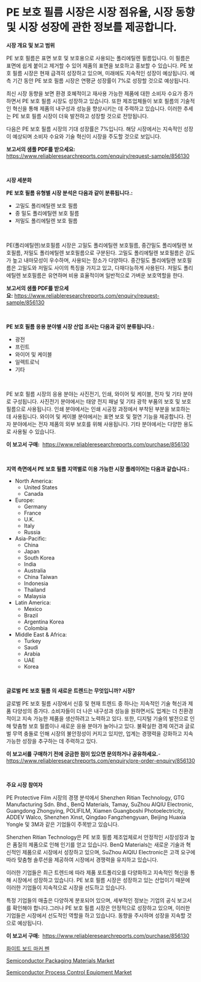 <p><h1>PE 보호 필름 시장은 시장 점유율, 시장 동향 및 시장 성장에 관한 정보를 제공합니다.</h1></p><p><strong>시장 개요 및 보고 범위</strong></p>
<p><p>PE 보호 필름은 표면 보호 및 보호용으로 사용되는 폴리에틸렌 필름입니다. 이 필름은 표면에 쉽게 붙이고 제거할 수 있어 제품의 표면을 보호하고 홍보할 수 있습니다. PE 보호 필름 시장은 현재 급격히 성장하고 있으며, 미래에도 지속적인 성장이 예상됩니다. 예측 기간 동안 PE 보호 필름 시장은 연평균 성장률이 7%로 성장할 것으로 예상됩니다. </p><p>최신 시장 동향을 보면 환경 호혜적이고 재사용 가능한 제품에 대한 소비자 수요가 증가하면서 PE 보호 필름 시장도 성장하고 있습니다. 또한 제조업체들이 보호 필름의 기술적인 혁신을 통해 제품의 내구성과 성능을 향상시키는 데 주력하고 있습니다. 이러한 추세는 PE 보호 필름 시장이 더욱 발전하고 성장할 것으로 전망됩니다. </p><p>다음은 PE 보호 필름 시장의 기대 성장률은 7%입니다. 해당 시장에서는 지속적인 성장이 예상되며 소비자 수요와 기술 혁신이 시장을 주도할 것으로 보입니다.</p></p>
<p><strong>보고서의 샘플 PDF를 받으세요:</strong> <a href="https://www.reliableresearchreports.com/enquiry/request-sample/856130">https://www.reliableresearchreports.com/enquiry/request-sample/856130</a></p>
<p>&nbsp;</p>
<p><strong>시장 세분화</strong></p>
<p><strong>PE 보호 필름 유형별 시장 분석은 다음과 같이 분류됩니다.:</strong></p>
<p><ul><li>고밀도 폴리에틸렌 보호 필름</li><li>중 밀도 폴리에틸렌 보호 필름</li><li>저밀도 폴리에틸렌 보호 필름</li></ul></p>
<p>&nbsp;</p>
<p><p>PE(폴리에틸렌)보호필름 시장은 고밀도 폴리에틸렌 보호필름, 중간밀도 폴리에틸렌 보호필름, 저밀도 폴리에틸렌 보호필름으로 구분된다. 고밀도 폴리에틸렌 보호필름은 강도가 높고 내마모성이 우수하며, 사용되는 장소가 다양하다. 중간밀도 폴리에틸렌 보호필름은 고밀도와 저밀도 사이의 특징을 가지고 있고, 다재다능하게 사용된다. 저밀도 폴리에틸렌 보호필름은 유연하며 비용 효율적이며 일반적으로 가벼운 보호역할을 한다.</p></p>
<p><strong>보고서의 샘플 PDF를 받으세요:</strong>&nbsp;<a href="https://www.reliableresearchreports.com/enquiry/request-sample/856130">https://www.reliableresearchreports.com/enquiry/request-sample/856130</a></p>
<p>&nbsp;</p>
<p><strong> PE 보호 필름 응용 분야별 시장 산업 조사는 다음과 같이 분류됩니다.:</strong></p>
<p><ul><li>광전</li><li>프린트</li><li>와이어 및 케이블</li><li>일렉트로닉</li><li>기타</li></ul></p>
<p>&nbsp;</p>
<p><p>PE 보호 필름 시장의 응용 분야는 사진전기, 인쇄, 와이어 및 케이블, 전자 및 기타 분야로 구성됩니다. 사진전기 분야에서는 태양 전지 패널 및 기타 광학 부품의 보호 및 보호 필름으로 사용됩니다. 인쇄 분야에서는 인쇄 시공정 과정에서 부착된 부분을 보호하는 데 사용됩니다. 와이어 및 케이블 분야에서는 표면 보호 및 절연 기능을 제공합니다. 전자 분야에서는 전자 제품의 외부 보호를 위해 사용됩니다. 기타 분야에서는 다양한 용도로 사용될 수 있습니다.</p></p>
<p><strong>이 보고서 구매:</strong>&nbsp; <a href="https://www.reliableresearchreports.com/purchase/856130">https://www.reliableresearchreports.com/purchase/856130</a></p>
<p>&nbsp;</p>
<p><strong>지역 측면에서 PE 보호 필름 지역별로 이용 가능한 시장 플레이어는 다음과 같습니다.:</strong></p>
<p><ul>
    <li>
        North America:
        <ul>
            <li>United States</li>
            <li>Canada</li>
        </ul>
    </li>
    <li>
        Europe:
        <ul>
            <li>Germany</li>
            <li>France</li>
            <li>U.K.</li>
            <li>Italy</li>
            <li>Russia</li>
        </ul>
    </li>
    <li>
        Asia-Pacific:
        <ul>
            <li>China</li>
            <li>Japan</li>
            <li>South Korea</li>
            <li>India</li>
            <li>Australia</li>
            <li>China Taiwan</li>
            <li>Indonesia</li>
            <li>Thailand</li>
            <li>Malaysia</li>
        </ul>
    </li>
    <li>
        Latin America:
        <ul>
            <li>Mexico</li>
            <li>Brazil</li>
            <li>Argentina Korea</li>
            <li>Colombia</li>
        </ul>
    </li>
    <li>
        Middle East & Africa:
        <ul>
            <li>Turkey</li>
            <li>Saudi</li>
            <li>Arabia</li>
            <li>UAE</li>
            <li>Korea</li>
        </ul>
    </li>
    </ul></p>
<p>&nbsp;</p>
<p><strong>글로벌 PE 보호 필름 의 새로운 트렌드는 무엇입니까? 시장?</strong></p>
<p><p>글로벌 PE 보호 필름 시장에서 신흥 및 현재 트렌드 중 하나는 지속적인 기술 혁신과 제품 다양성의 증가다. 소비자들이 더 나은 내구성과 성능을 원하면서도 업계는 더 친환경적이고 지속 가능한 제품을 생산하려고 노력하고 있다. 또한, 디지털 기술의 발전으로 인해 맞춤형 보호 필름이나 새로운 응용 분야가 늘어나고 있다. 불확실한 경제 여건과 글로벌 무역 충돌로 인해 시장의 불안정성이 커지고 있지만, 업계는 경쟁력을 강화하고 지속 가능한 성장을 추구하는 데 주력하고 있다.</p></p>
<p><strong>이 보고서를 구매하기 전에 궁금한 점이 있으면 문의하거나 공유하세요.</strong>- <a href="https://www.reliableresearchreports.com/enquiry/pre-order-enquiry/856130">https://www.reliableresearchreports.com/enquiry/pre-order-enquiry/856130</a></p>
<p>&nbsp;</p>
<p><strong>주요 시장 참여자</strong></p>
<p><p>PE Protective Film 시장의 경쟁 분석에서 Shenzhen Ritian Technology, GTG Manufacturing Sdn. Bhd., BenQ Materials, Tamay, SuZhou AIQIU Electronic, Guangdong Zhongying, POLIFILM, Xiamen Guangboshi Photoelectricity, ADDEV Walco, Shenzhen Xinst, Qingdao Fangzhengyuan, Beijing Huaxia Yongle 및 3M과 같은 기업들이 주목받고 있습니다.</p><p>Shenzhen Ritian Technology은 PE 보호 필름 제조업체로서 안정적인 시장성장과 높은 품질의 제품으로 인해 인기를 얻고 있습니다. BenQ Materials는 새로운 기술과 혁신적인 제품으로 시장에서 성장하고 있으며, SuZhou AIQIU Electronic은 고객 요구에 따라 맞춤형 솔루션을 제공하여 시장에서 경쟁력을 유지하고 있습니다.</p><p>이러한 기업들은 최근 트렌드에 따라 제품 포트폴리오를 다양화하고 지속적인 혁신을 통해 시장에서 성장하고 있습니다. PE 보호 필름 시장은 성장하고 있는 산업이기 때문에 이러한 기업들이 지속적으로 시장을 선도하고 있습니다.</p><p>특정 기업들의 매출은 다양하게 분포되어 있으며, 세부적인 정보는 기업의 공식 보고서를 확인해야 합니다.그러나 PE 보호 필름 시장은 안정적으로 성장하고 있으며, 이러한 기업들은 시장에서 선도적인 역할을 하고 있습니다. 동향을 주시하며 성장을 지속할 것으로 예상됩니다.</p></p>
<p><strong>이 보고서 구매:</strong>&nbsp;&nbsp;<a href="https://www.reliableresearchreports.com/purchase/856130">https://www.reliableresearchreports.com/purchase/856130</a></p>
<p><p><a href="https://github.com/fernandotryO5lson96765/Market-Research-Report-List-1/blob/main/66362359074.md">화이트 보드 마커 펜</a></p><p><a href="https://github.com/pizolina/Market-Research-Report-List-3/blob/main/semiconductor-packaging-materials-market.md">Semiconductor Packaging Materials Market</a></p><p><a href="https://github.com/tamvrosiya/Market-Research-Report-List-3/blob/main/semiconductor-process-control-equipment-market.md">Semiconductor Process Control Equipment Market</a></p></p>
